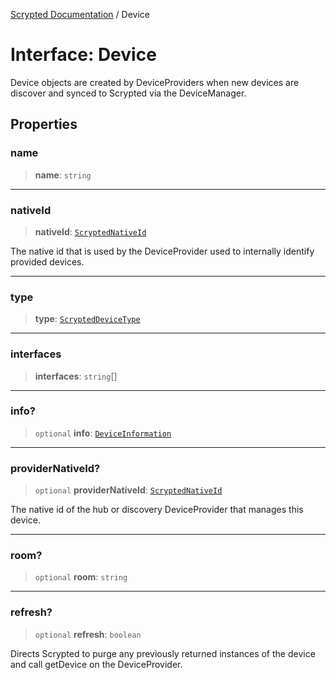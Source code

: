 [Scrypted Documentation](../globals.md) / Device

# Interface: Device

Device objects are created by DeviceProviders when new devices are discover and synced to Scrypted via the DeviceManager.

## Properties

### name

> **name**: `string`

***

### nativeId

> **nativeId**: [`ScryptedNativeId`](../type-aliases/ScryptedNativeId.md)

The native id that is used by the DeviceProvider used to internally identify provided devices.

***

### type

> **type**: [`ScryptedDeviceType`](../enumerations/ScryptedDeviceType.md)

***

### interfaces

> **interfaces**: `string`[]

***

### info?

> `optional` **info**: [`DeviceInformation`](DeviceInformation.md)

***

### providerNativeId?

> `optional` **providerNativeId**: [`ScryptedNativeId`](../type-aliases/ScryptedNativeId.md)

The native id of the hub or discovery DeviceProvider that manages this device.

***

### room?

> `optional` **room**: `string`

***

### refresh?

> `optional` **refresh**: `boolean`

Directs Scrypted to purge any previously returned instances of the device and call getDevice on the DeviceProvider.
